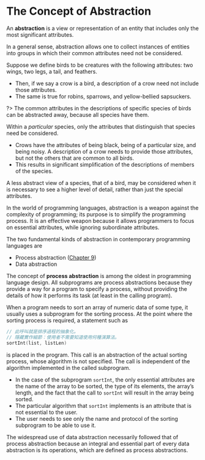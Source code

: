 # The Concept of Abstraction

An **abstraction** is a view or representation of an entity that includes only the most significant attributes.

In a general sense, abstraction allows one to collect instances of entities into groups in which their common attributes need not be considered.

<div class="alert-example">

Suppose we define birds to be creatures with the following attributes: two wings, two legs, a tail, and feathers.

- Then, if we say a crow is a bird, a description of a crow need not include those attributes.
- The same is true for robins, sparrows, and yellow-bellied sapsuckers.

?> The common attributes in the descriptions of specific species of birds can be abstracted away, because all species have them.

</div>

Within a *particular* species, only the attributes that distinguish that species need be considered.

<div class="alert-example">

- Crows have the attributes of being black, being of a particular size, and being noisy. A description of a crow needs to provide those attributes, but not the others that are common to all birds.
- This results in significant simplification of the descriptions of members of the species.

A less abstract view of a species, that of a bird, may be considered when it is necessary to see a higher level of detail, rather than just the special attributes.

</div>

In the world of programming languages, abstraction is a weapon against the complexity of programming; its purpose is to simplify the programming process. It is an effective weapon because it allows programmers to focus on essential attributes, while ignoring subordinate attributes.

The two fundamental kinds of abstraction in contemporary programming languages are

- Process abstraction ([Chapter 9][])
- Data abstraction

[Chapter 9]: /notes/programming-language/程式語言概念/ch11/11-1

The concept of **process abstraction** is among the oldest in programming language design. All subprograms are process abstractions because they provide a way for a program to specify a process, without providing the details of how it performs its task (at least in the calling program).

<div class="alert-example">

When a program needs to sort an array of numeric data of some type, it usually uses a subprogram for the sorting process. At the point where the sorting process is required, a statement such as

```c
// 此呼叫就是排序過程的抽象化。
// 隱藏實作細節：使用者不需要知道使用何種演算法。
sortInt(list, listLen)
```

is placed in the program. This call is an abstraction of the actual sorting process,
whose algorithm is not specified. The call is independent of the algorithm
implemented in the called subprogram.

- In the case of the subprogram `sortInt`, the only essential attributes are the name of the array to be sorted, the type of its elements, the array’s length, and the fact that the call to `sortInt` will result in the array being sorted.
- The particular algorithm that `sortInt` implements is an attribute that is not essential to the user.
- The user needs to see only the name and protocol of the sorting subprogram to be able to use it.

</div>

The widespread use of data abstraction necessarily followed that of process abstraction because an integral and essential part of every data abstraction is its operations, which are defined as process abstractions.
